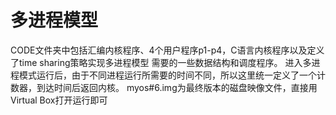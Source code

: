 # 多进程模型
CODE文件夹中包括汇编内核程序、4个用户程序p1-p4，C语言内核程序以及定义了time sharing策略实现多进程模型
需要的一些数据结构和调度程序。
进入多进程模式运行后，由于不同进程运行所需要的时间不同，所以这里统一定义了一个计数器，到达时间后返回内核。
myos#6.img为最终版本的磁盘映像文件，直接用Virtual Box打开运行即可